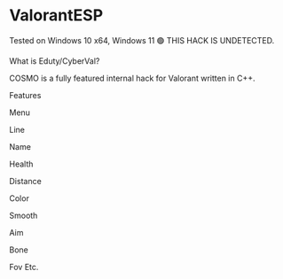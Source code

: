 # ValorantESP
Tested on Windows 10 x64, Windows 11
🟢 THIS HACK IS UNDETECTED.

What is Eduty/CyberVal?

COSMO is a fully featured internal hack for Valorant written in C++.

Features

Menu

Line

Name

Health

Distance

Color

Smooth

Aim

Bone

Fov
Etc.
